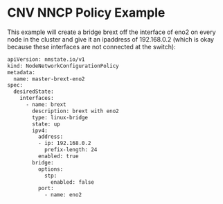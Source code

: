 # CNV NNCP Policy Example

This example will create a bridge brext off the interface of eno2 on every node in the cluster and give it an ipaddress of 192.168.0.2 (which is okay because these interfaces are not connected at the switch):

~~~bash
apiVersion: nmstate.io/v1
kind: NodeNetworkConfigurationPolicy
metadata:
  name: master-brext-eno2
spec:
  desiredState:
    interfaces:
      - name: brext
        description: brext with eno2
        type: linux-bridge
        state: up
        ipv4:
          address:
          - ip: 192.168.0.2
            prefix-length: 24
          enabled: true
        bridge:
          options:
            stp:
              enabled: false
          port:
            - name: eno2
~~~
